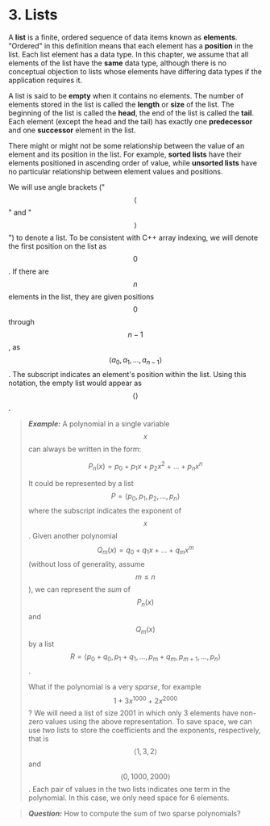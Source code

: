 # 3. Lists

A **list** is a finite, ordered sequence of data items known as **elements**.
"Ordered" in this definition means that each element has a **position** in the list.
Each list element has a data type.
In this chapter, we assume that all elements of the list have the **same** data type, although there is no conceptual objection to lists whose elements have differing data types if the application requires it.

A list is said to be **empty** when it contains no elements.
The number of elements stored in the list is called the **length** or **size** of the list.
The beginning of the list is called the **head**, the end of the list is called the **tail**.
Each element (except the head and the tail) has exactly one **predecessor** and one **successor** element in the list.

There might or might not be some relationship between the value of an element and its position in the list.
For example, **sorted lists** have their elements positioned in ascending order of value, while **unsorted lists** have no particular relationship between element values and positions.

We will use angle brackets ("$$\langle$$" and "$$\rangle$$") to denote a list.
To be consistent with C++ array indexing, we will denote the first position on the list as $$0$$. If there are $$n$$ elements in the list, they are given positions $$0$$ through $$n − 1$$, as $$\langle a_0, a_1, \ldots, a_{n−1}\rangle$$. The subscript indicates an element's position within the list. Using this notation, the empty list would appear as $$\langle \rangle$$.

> ***Example:***
> A polynomial in a single variable $$x$$ can always be written in the form:
> 
> $$P_n(x) = p_0 + p_1 x + p_2 x^2 + \ldots + p_n x^n $$
> 
> It could be represented by a list $$P = \langle p_0, p_1, p_2, \ldots, p_n \rangle$$ where the subscript indicates the exponent of $$x$$. Given another polynomial $$Q_m(x) = q_0 + q_1 x + \ldots + q_m x^m$$ (without loss of generality, assume $$m \leq n$$), we can represent the *sum* of $$P_n(x)$$ and $$Q_m(x)$$ by a list $$R=\langle p_0+q_0, p_1+q_1, \ldots, p_m+q_m, p_{m+1}, \ldots, p_n \rangle$$.
>
> What if the polynomial is a very *sparse*, for example $$1 + 3 x^{1000} + 2 x^{2000}$$? We will need a list of size 2001 in which only 3 elements have non-zero values using the above representation. To save space, we can use *two* lists to store the coefficients and the exponents, respectively, that is $$\langle 1, 3, 2 \rangle$$ and $$\langle 0, 1000, 2000 \rangle$$. Each pair of values in the two lists indicates one term in the polynomial. In this case, we only need space for 6 elements.

> ***Question:***
> How to compute the sum of two sparse polynomials?

